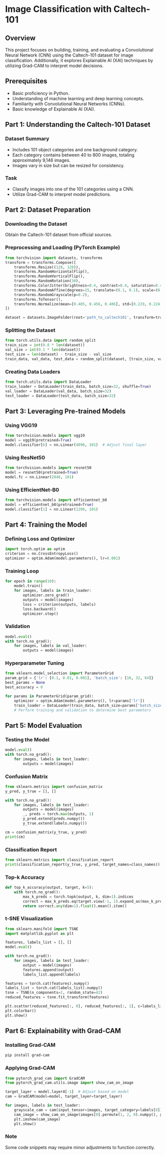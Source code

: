 # Image Classification with Caltech-101

## Overview
This project focuses on building, training, and evaluating a Convolutional Neural Network (CNN) using the Caltech-101 dataset for image classification. Additionally, it explores Explainable AI (XAI) techniques by utilizing Grad-CAM to interpret model decisions.

## Prerequisites
- Basic proficiency in Python.
- Understanding of machine learning and deep learning concepts.
- Familiarity with Convolutional Neural Networks (CNNs).
- Basic knowledge of Explainable AI (XAI).

## Part 1: Understanding the Caltech-101 Dataset
### Dataset Summary
- Includes 101 object categories and one background category.
- Each category contains between 40 to 800 images, totaling approximately 9,146 images.
- Images vary in size but can be resized for consistency.

### Task
- Classify images into one of the 101 categories using a CNN.
- Utilize Grad-CAM to interpret model predictions.

## Part 2: Dataset Preparation
### Downloading the Dataset
Obtain the Caltech-101 dataset from official sources.

### Preprocessing and Loading (PyTorch Example)
```python
from torchvision import datasets, transforms
transform = transforms.Compose([
    transforms.Resize((128, 128)),
    transforms.RandomHorizontalFlip(),
    transforms.RandomVerticalFlip(),
    transforms.RandomRotation(30),
    transforms.ColorJitter(brightness=0.4, contrast=0.4, saturation=0.4, hue=0.1),
    transforms.RandomAffine(degrees=15, translate=(0.1, 0.1), scale=(0.9, 1.1)),
    transforms.RandomGrayscale(p=0.2),
    transforms.ToTensor(),
    transforms.Normalize(mean=[0.485, 0.456, 0.406], std=[0.229, 0.224, 0.225])
])

dataset = datasets.ImageFolder(root='path_to_caltech101', transform=transform)
```

### Splitting the Dataset
```python
from torch.utils.data import random_split
train_size = int(0.8 * len(dataset))
val_size = int(0.1 * len(dataset))
test_size = len(dataset) - train_size - val_size
train_data, val_data, test_data = random_split(dataset, [train_size, val_size, test_size])
```

### Creating Data Loaders
```python
from torch.utils.data import DataLoader
train_loader = DataLoader(train_data, batch_size=32, shuffle=True)
val_loader = DataLoader(val_data, batch_size=32)
test_loader = DataLoader(test_data, batch_size=32)
```

## Part 3: Leveraging Pre-trained Models
### Using VGG19
```python
from torchvision.models import vgg19
model = vgg19(pretrained=True)
model.classifier[6] = nn.Linear(4096, 101)  # Adjust final layer
```

### Using ResNet50
```python
from torchvision.models import resnet50
model = resnet50(pretrained=True)
model.fc = nn.Linear(2048, 101)
```

### Using EfficientNet-B0
```python
from torchvision.models import efficientnet_b0
model = efficientnet_b0(pretrained=True)
model.classifier[1] = nn.Linear(1280, 101)
```

## Part 4: Training the Model
### Defining Loss and Optimizer
```python
import torch.optim as optim
criterion = nn.CrossEntropyLoss()
optimizer = optim.Adam(model.parameters(), lr=0.001)
```

### Training Loop
```python
for epoch in range(10):
    model.train()
    for images, labels in train_loader:
        optimizer.zero_grad()
        outputs = model(images)
        loss = criterion(outputs, labels)
        loss.backward()
        optimizer.step()
```

### Validation
```python
model.eval()
with torch.no_grad():
    for images, labels in val_loader:
        outputs = model(images)
```

### Hyperparameter Tuning
```python
from sklearn.model_selection import ParameterGrid
param_grid = {'lr': [0.1, 0.01, 0.001], 'batch_size': [16, 32, 64]}
best_params = None
best_accuracy = 0

for params in ParameterGrid(param_grid):
    optimizer = optim.Adam(model.parameters(), lr=params['lr'])
    train_loader = DataLoader(train_data, batch_size=params['batch_size'], shuffle=True)
    # Perform training and validation to determine best parameters
```

## Part 5: Model Evaluation
### Testing the Model
```python
model.eval()
with torch.no_grad():
    for images, labels in test_loader:
        outputs = model(images)
```

### Confusion Matrix
```python
from sklearn.metrics import confusion_matrix
y_pred, y_true = [], []

with torch.no_grad():
    for images, labels in test_loader:
        outputs = model(images)
        _, preds = torch.max(outputs, 1)
        y_pred.extend(preds.numpy())
        y_true.extend(labels.numpy())

cm = confusion_matrix(y_true, y_pred)
print(cm)
```

### Classification Report
```python
from sklearn.metrics import classification_report
print(classification_report(y_true, y_pred, target_names=class_names))
```

### Top-k Accuracy
```python
def top_k_accuracy(output, target, k=5):
    with torch.no_grad():
        max_k_preds = torch.topk(output, k, dim=1).indices
        correct = max_k_preds.eq(target.view(-1, 1).expand_as(max_k_preds))
        return correct.any(dim=1).float().mean().item()
```

### t-SNE Visualization
```python
from sklearn.manifold import TSNE
import matplotlib.pyplot as plt

features, labels_list = [], []
model.eval()

with torch.no_grad():
    for images, labels in test_loader:
        output = model(images)
        features.append(output)
        labels_list.append(labels)

features = torch.cat(features).numpy()
labels_list = torch.cat(labels_list).numpy()
tsne = TSNE(n_components=2, random_state=42)
reduced_features = tsne.fit_transform(features)

plt.scatter(reduced_features[:, 0], reduced_features[:, 1], c=labels_list, cmap='tab10')
plt.colorbar()
plt.show()
```

## Part 6: Explainability with Grad-CAM
### Installing Grad-CAM
```bash
pip install grad-cam
```

### Applying Grad-CAM
```python
from pytorch_grad_cam import GradCAM
from pytorch_grad_cam.utils.image import show_cam_on_image

target_layer = model.layer4[-1]  # Adjust based on model
cam = GradCAM(model=model, target_layer=target_layer)

for images, labels in test_loader:
    grayscale_cam = cam(input_tensor=images, target_category=labels[0])
    cam_image = show_cam_on_image(images[0].permute(1, 2, 0).numpy(), grayscale_cam)
    plt.imshow(cam_image)
    plt.show()
```

### Note
Some code snippets may require minor adjustments to function correctly.

